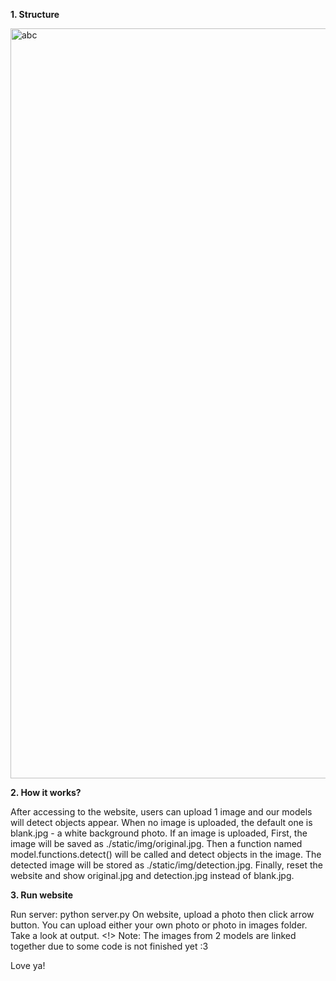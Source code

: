 <b>1. Structure</b>

<img width="1200" alt="abc" src="https://user-images.githubusercontent.com/96240899/173215430-32afcf5b-454b-480d-962d-d57278f2d7bd.png">


<b>2. How it works?</b>

After accessing to the website, users can upload 1 image and our models will detect objects appear.
When no image is uploaded, the default one is blank.jpg - a white background photo.
If an image is uploaded,
First, the image will be saved as ./static/img/original.jpg.
Then a function named model.functions.detect() will be called and detect objects in the image. 
The detected image will be stored as ./static/img/detection.jpg.
Finally, reset the website and show original.jpg and detection.jpg instead of blank.jpg.


<b>3. Run website</b>

Run server: python server.py
On website, upload a photo then click arrow button. You can upload either your own photo or photo in images folder.
Take a look at output.
<!> Note: The images from 2 models are linked together due to some code is not finished yet :3

Love ya!
